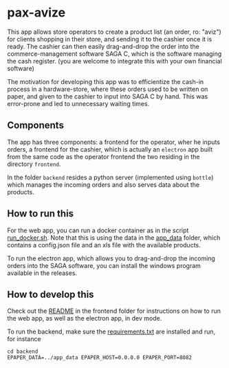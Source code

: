 # pax-avize

This app allows store operators to create a product list (an order, ro: "aviz") for clients shopping in their store, and sending it to the
cashier once it is ready. The cashier can then easily drag-and-drop the order into the commerce-management software SAGA C,
which is the software managing the cash register. (you are welcome to integrate this with your own financial software)

The motivation for developing this app was to efficientize the cash-in process in a hardware-store, where
these orders used to be written on paper, and given to the cashier to input into SAGA C by hand. This was error-prone
and led to unnecessary waiting times.

## Components

The app has three components: a frontend for the operator, wher he inputs orders, a frontend for the cashier, which is actually
an `electron` app built from the same code as the operator frontend the two residing in the directory `frontend`.

In the folder `backend` resides a python server (implemented using `bottle`) which manages the incoming orders and also serves
data about the products.

## How to run this
For the web app, you can run a docker container as in the script [run_docker.sh](run_docker.sh). Note that this is using the data in the [app_data](app_data) folder, which contains a config.json file and an xls file with the available products.

To run the electron app, which allows you to drag-and-drop the incoming orders into the SAGA software, you can install the windows program available in the releases.

## How to develop this
Check out the [README](frontend/README.md) in the frontend folder for instructions on how to run the web app, as well as the electron app, in dev mode.

To run the backend, make sure the [requirements.txt](backend/requirements.txt) are installed and run, for instance

```
cd backend
EPAPER_DATA=../app_data EPAPER_HOST=0.0.0.0 EPAPER_PORT=8082
```